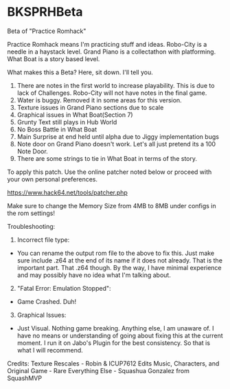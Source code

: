 # BKSPRHBeta
Beta of "Practice Romhack"

Practice Romhack means I'm practicing stuff and ideas.
Robo-City is a needle in a haystack level.
Grand Piano is a collectathon with platforming.
What Boat is a story based level. 

What makes this a Beta? Here, sit down. I'll tell you.
1. There are notes in the first world to increase playability. This is due to lack of Challenges. Robo-City will not have notes in the final game. 
2. Water is buggy. Removed it in some areas for this version.
3. Texture issues in Grand Piano sections due to scale
4. Graphical issues in What Boat(Section 7) 
5. Grunty Text still plays in Hub World
6. No Boss Battle in What Boat
7. Main Surprise at end held until alpha due to Jiggy implementation bugs
8. Note door on Grand Piano doesn't work. Let's all just pretend its a 100 Note Door. 
9. There are some strings to tie in What Boat in terms of the story. 

To apply this patch. Use the online patcher noted below or proceed with your own personal preferences.

https://www.hack64.net/tools/patcher.php

Make sure to change the Memory Size from 4MB to 8MB under configs in the rom settings!

Troubleshooting:
1. Incorrect file type:
  - You can rename the output rom file to the above to fix this. Just make sure include .z64 at the end of its name if it does not already. That is the important part. That .z64 though. By the way, I have minimal experience and may possibly have no idea what I'm talking about.

2. "Fatal Error: Emulation Stopped": 
  - Game Crashed. Duh! 

3. Graphical Issues: 
  - Just Visual. Nothing game breaking. Anything else, I am unaware of. I have no means or understanding of going about fixing this at the current moment. I run it on Jabo's Plugin for the best consistency. So that is what I will recommend. 

Credits:
Texture Rescales - Robin & ICUP7612 Edits
Music, Characters, and Original Game - Rare
Everything Else - Squashua Gonzalez from SquashMVP
